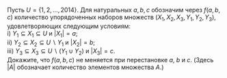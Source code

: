Пусть $U = \{1, 2, \dots,  2014\}$. Для натуральных $a,b,c$ обозначим через $f(a,b,c)$ количество упорядоченных наборов множеств $(X_1, X_2, X_3, Y_1, Y_2, Y_3)$, удовлетворяющих следующим условиям: 
<br/>
i) ${Y_1} \subseteq {X_1} \subseteq U$ и $|X_1| = a$;
<br/> 
ii) ${Y_2} \subseteq {X_2} \subseteq U\backslash {Y_1}$ и $|X_2| = b$; 
<br/>
iii) ${Y_3} \subseteq {X_3} \subseteq U\backslash \left( {{Y_1} \cup {Y_2}} \right)$ и $|X_3| =c$. 
<br/>
Докажите, что $f(a,b,c)$ не меняется при перестановке $a$, $b$ и $c$. (Здесь $|A|$ обозначает количество элементов множества $A$.)